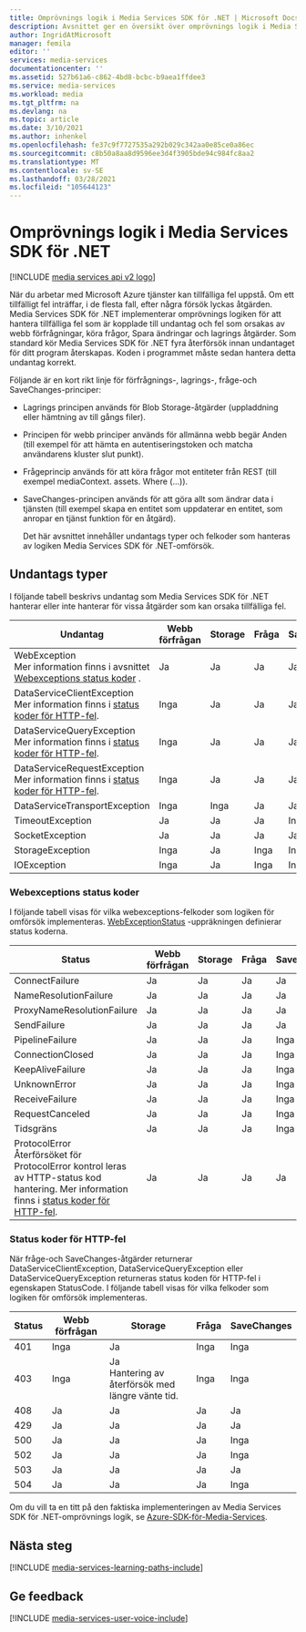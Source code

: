 ```yaml
---
title: Omprövnings logik i Media Services SDK för .NET | Microsoft Docs
description: Avsnittet ger en översikt över omprövnings logik i Media Services SDK för .NET.
author: IngridAtMicrosoft
manager: femila
editor: ''
services: media-services
documentationcenter: ''
ms.assetid: 527b61a6-c862-4bd8-bcbc-b9aea1ffdee3
ms.service: media-services
ms.workload: media
ms.tgt_pltfrm: na
ms.devlang: na
ms.topic: article
ms.date: 3/10/2021
ms.author: inhenkel
ms.openlocfilehash: fe37c9f7727535a292b029c342aa0e85ce0a86ec
ms.sourcegitcommit: c8b50a8aa8d9596ee3d4f3905bde94c984fc8aa2
ms.translationtype: MT
ms.contentlocale: sv-SE
ms.lasthandoff: 03/28/2021
ms.locfileid: "105644123"
---
```

# <a name="retry-logic-in-the-media-services-sdk-for-net"></a>Omprövnings logik i Media Services SDK för .NET

[!INCLUDE [media services api v2 logo](./includes/v2-hr.md)]

När du arbetar med Microsoft Azure tjänster kan tillfälliga fel uppstå. Om ett tillfälligt fel inträffar, i de flesta fall, efter några försök lyckas åtgärden. Media Services SDK för .NET implementerar omprövnings logiken för att hantera tillfälliga fel som är kopplade till undantag och fel som orsakas av webb förfrågningar, köra frågor, Spara ändringar och lagrings åtgärder.  Som standard kör Media Services SDK för .NET fyra återförsök innan undantaget för ditt program återskapas. Koden i programmet måste sedan hantera detta undantag korrekt.  

 Följande är en kort rikt linje för förfrågnings-, lagrings-, fråge-och SaveChanges-principer:  

* Lagrings principen används för Blob Storage-åtgärder (uppladdning eller hämtning av till gångs filer).  
* Principen för webb principer används för allmänna webb begär Anden (till exempel för att hämta en autentiseringstoken och matcha användarens kluster slut punkt).  
* Frågeprincip används för att köra frågor mot entiteter från REST (till exempel mediaContext. assets. Where (...)).  
* SaveChanges-principen används för att göra allt som ändrar data i tjänsten (till exempel skapa en entitet som uppdaterar en entitet, som anropar en tjänst funktion för en åtgärd).  
  
  Det här avsnittet innehåller undantags typer och felkoder som hanteras av logiken Media Services SDK för .NET-omförsök.  

## <a name="exception-types"></a>Undantags typer
I följande tabell beskrivs undantag som Media Services SDK för .NET hanterar eller inte hanterar för vissa åtgärder som kan orsaka tillfälliga fel.  

| Undantag | Webb förfrågan | Storage | Fråga | SaveChanges |
| --- | --- | --- | --- | --- |
| WebException<br/>Mer information finns i avsnittet [Webexceptions status koder](media-services-retry-logic-in-dotnet-sdk.md#WebExceptionStatus) . |Ja |Ja |Ja |Ja |
| DataServiceClientException<br/> Mer information finns i [status koder för HTTP-fel](media-services-retry-logic-in-dotnet-sdk.md#HTTPStatusCode). |Inga |Ja |Ja |Ja |
| DataServiceQueryException<br/> Mer information finns i [status koder för HTTP-fel](media-services-retry-logic-in-dotnet-sdk.md#HTTPStatusCode). |Inga |Ja |Ja |Ja |
| DataServiceRequestException<br/> Mer information finns i [status koder för HTTP-fel](media-services-retry-logic-in-dotnet-sdk.md#HTTPStatusCode). |Inga |Ja |Ja |Ja |
| DataServiceTransportException |Inga |Inga |Ja |Ja |
| TimeoutException |Ja |Ja |Ja |Inga |
| SocketException |Ja |Ja |Ja |Ja |
| StorageException |Inga |Ja |Inga |Inga |
| IOException |Inga |Ja |Inga |Inga |

### <a name="webexception-status-codes"></a><a name="WebExceptionStatus"></a> Webexceptions status koder
I följande tabell visas för vilka webexceptions-felkoder som logiken för omförsök implementeras. [WebExceptionStatus](/dotnet/api/system.net.webexceptionstatus) -uppräkningen definierar status koderna.  

| Status | Webb förfrågan | Storage | Fråga | SaveChanges |
| --- | --- | --- | --- | --- |
| ConnectFailure |Ja |Ja |Ja |Ja |
| NameResolutionFailure |Ja |Ja |Ja |Ja |
| ProxyNameResolutionFailure |Ja |Ja |Ja |Ja |
| SendFailure |Ja |Ja |Ja |Ja |
| PipelineFailure |Ja |Ja |Ja |Inga |
| ConnectionClosed |Ja |Ja |Ja |Inga |
| KeepAliveFailure |Ja |Ja |Ja |Inga |
| UnknownError |Ja |Ja |Ja |Inga |
| ReceiveFailure |Ja |Ja |Ja |Inga |
| RequestCanceled |Ja |Ja |Ja |Inga |
| Tidsgräns |Ja |Ja |Ja |Inga |
| ProtocolError <br/>Återförsöket för ProtocolError kontrol leras av HTTP-status kod hantering. Mer information finns i [status koder för HTTP-fel](media-services-retry-logic-in-dotnet-sdk.md#HTTPStatusCode). |Ja |Ja |Ja |Ja |

### <a name="http-error-status-codes"></a><a name="HTTPStatusCode"></a> Status koder för HTTP-fel
När fråge-och SaveChanges-åtgärder returnerar DataServiceClientException, DataServiceQueryException eller DataServiceQueryException returneras status koden för HTTP-fel i egenskapen StatusCode.  I följande tabell visas för vilka felkoder som logiken för omförsök implementeras.  

| Status | Webb förfrågan | Storage | Fråga | SaveChanges |
| --- | --- | --- | --- | --- |
| 401 |Inga |Ja |Inga |Inga |
| 403 |Inga |Ja<br/>Hantering av återförsök med längre vänte tid. |Inga |Inga |
| 408 |Ja |Ja |Ja |Ja |
| 429 |Ja |Ja |Ja |Ja |
| 500 |Ja |Ja |Ja |Inga |
| 502 |Ja |Ja |Ja |Inga |
| 503 |Ja |Ja |Ja |Ja |
| 504 |Ja |Ja |Ja |Inga |

Om du vill ta en titt på den faktiska implementeringen av Media Services SDK för .NET-omprövnings logik, se [Azure-SDK-för-Media-Services](https://github.com/Azure/azure-sdk-for-media-services/tree/dev/src/net/Client/TransientFaultHandling).

## <a name="next-steps"></a>Nästa steg
[!INCLUDE [media-services-learning-paths-include](../../../includes/media-services-learning-paths-include.md)]

## <a name="provide-feedback"></a>Ge feedback
[!INCLUDE [media-services-user-voice-include](../../../includes/media-services-user-voice-include.md)]
